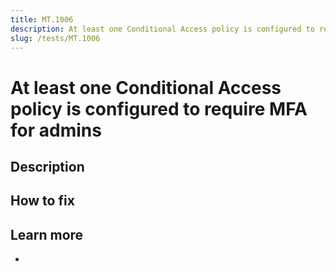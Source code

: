 ```yaml
---
title: MT.1006
description: At least one Conditional Access policy is configured to require MFA for admins
slug: /tests/MT.1006
---
```


# At least one Conditional Access policy is configured to require MFA for admins

## Description

## How to fix

## Learn more

-
